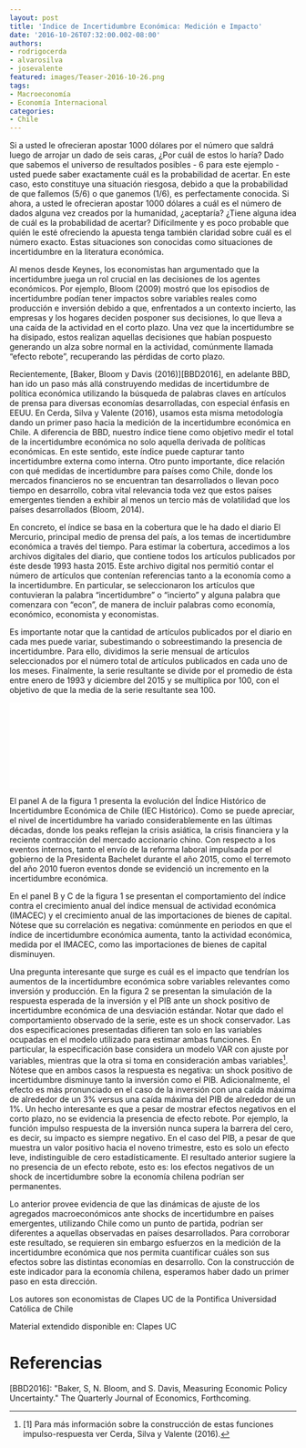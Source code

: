 ```yaml
---
layout: post
title: 'Indice de Incertidumbre Económica: Medición e Impacto'
date: '2016-10-26T07:32:00.002-08:00'
authors:
- rodrigocerda
- alvarosilva
- josevalente
featured: images/Teaser-2016-10-26.png
tags:
- Macroeconomía
- Economía Internacional
categories:
- Chile
---
```

Si a usted le ofrecieran apostar 1000 dólares por el número que saldrá luego de arrojar un dado de seis caras, ¿Por cuál de estos lo haría? Dado que sabemos el universo de resultados posibles - 6 para este ejemplo - usted puede saber exactamente cuál es la probabilidad de acertar. En este caso, esto constituye una situación riesgosa, debido a que la probabilidad de que fallemos (5/6) o que ganemos (1/6), es perfectamente conocida. Si ahora, a usted le ofrecieran apostar 1000 dólares a cuál es el número de dados alguna vez creados por la humanidad, ¿aceptaría? ¿Tiene alguna idea de cuál es la probabilidad de acertar? Difícilmente y es poco probable que quién le esté ofreciendo la apuesta tenga también claridad sobre cuál es el número exacto. Estas situaciones son conocidas como situaciones de incertidumbre en la literatura económica.

Al menos desde Keynes, los economistas han argumentado que la incertidumbre juega un rol crucial en las decisiones de los agentes económicos. Por ejemplo, Bloom (2009) mostró que los episodios de incertidumbre podían tener impactos sobre variables reales como producción e inversión debido a que, enfrentados a un contexto incierto, las empresas y los hogares deciden posponer sus decisiones, lo que lleva a una caída de la actividad en el corto plazo. Una vez que la incertidumbre se ha disipado, estos realizan aquellas decisiones que habían pospuesto generando un alza sobre normal en la actividad, comúnmente llamada “efecto rebote”, recuperando las pérdidas de corto plazo.

Recientemente, [Baker, Bloom y Davis (2016)][BBD2016], en adelante BBD, han ido un paso más allá construyendo medidas de incertidumbre de política económica utilizando la búsqueda de palabras claves en artículos de prensa para diversas economías desarrolladas, con especial énfasis en EEUU. En Cerda, Silva y Valente (2016), usamos esta misma metodología dando un primer paso hacia la medición de la incertidumbre económica en Chile. A diferencia de BBD, nuestro índice tiene como objetivo medir el total de la incertidumbre económica no solo aquella derivada de políticas económicas. En este sentido, este índice puede capturar tanto incertidumbre externa como interna. Otro punto importante, dice relación con qué medidas de incertidumbre para países como Chile, donde los mercados financieros no se encuentran tan desarrollados o llevan poco tiempo en desarrollo, cobra vital relevancia toda vez que estos países emergentes tienden a exhibir al menos un tercio más de volatilidad que los países desarrollados (Bloom, 2014).

En concreto, el índice se basa en la cobertura que le ha dado el diario El Mercurio, principal medio de prensa del país, a los temas de incertidumbre económica a través del tiempo. Para estimar la cobertura, accedimos a los archivos digitales del diario, que contiene todos los artículos publicados por éste desde 1993 hasta 2015. Este archivo digital nos permitió contar el número de artículos que contenían referencias tanto a la economía como a la incertidumbre. En particular, se seleccionaron los artículos que contuvieran la palabra “incertidumbre” o “incierto” y alguna palabra que comenzara con “econ”, de manera de incluir palabras como economía, económico, economista y economistas.

Es importante notar que la cantidad de artículos publicados por el diario en cada mes puede variar, subestimando o sobreestimando la presencia de incertidumbre. Para ello, dividimos la serie mensual de artículos seleccionados por el número total de artículos publicados en cada uno de los meses. Finalmente, la serie resultante se divide por el promedio de ésta entre enero de 1993 y diciembre del 2015 y se multiplica por 100, con el objetivo de que la media de la serie resultante sea 100.

<div class="frame-container">
<iframe frameborder="0" scrolling="no" src="//plot.ly/~faro/109.embed"></iframe>
</div>

El panel A de la figura 1 presenta la evolución del Índice Histórico de Incertidumbre Económica de Chile (IEC Histórico). Como se puede apreciar, el nivel de incertidumbre ha variado considerablemente en las últimas décadas, donde los peaks reflejan la crisis asiática, la crisis financiera y la reciente contracción del mercado accionario chino. Con respecto a los eventos internos, tanto el envío de la reforma laboral impulsada por el gobierno de la Presidenta Bachelet durante el año 2015, como el terremoto del año 2010 fueron eventos donde se evidenció un incremento en la incertidumbre económica.

En el panel B y C de la figura 1 se presentan el comportamiento del índice contra el crecimiento anual del índice mensual de actividad económica (IMACEC) y el crecimiento anual de las importaciones de bienes de capital. Nótese que su correlación es negativa: comúnmente en periodos en que el índice de incertidumbre económica aumenta, tanto la actividad económica, medida por el IMACEC, como las importaciones de bienes de capital disminuyen.

Una pregunta interesante que surge es cuál es el impacto que tendrían los aumentos de la incertidumbre económica sobre variables relevantes como inversión y producción. En la figura 2 se presentan la simulación de la respuesta esperada de la inversión y el PIB ante un shock positivo de incertidumbre económica de una desviación estándar. Notar que dado el comportamiento observado de la serie, este es un shock conservador. Las dos especificaciones presentadas difieren tan solo en las variables ocupadas en el modelo utilizado para estimar ambas funciones. En particular, la especificación base considera un modelo VAR con ajuste por variables, mientras que la otra si toma en consideración ambas variables[^1]. Nótese que en ambos casos la respuesta es negativa: un shock positivo de incertidumbre disminuye tanto la inversión como el PIB. Adicionalmente, el efecto es más pronunciado en el caso de la inversión con una caída máxima de alrededor de un 3% versus una caída máxima del PIB de alrededor de un 1%. Un hecho interesante es que a pesar de mostrar efectos negativos en el corto plazo, no se evidencia la presencia de efecto rebote. Por ejemplo, la función impulso respuesta de la inversión nunca supera la barrera del cero, es decir, su impacto es siempre negativo. En el caso del PIB, a pesar de que muestra un valor positivo hacia el noveno trimestre, esto es solo un efecto leve, indistinguible de cero estadísticamente. El resultado anterior sugiere la no presencia de un efecto rebote, esto es: los efectos negativos de un shock de incertidumbre sobre la economía chilena podrían ser permanentes.

Lo anterior provee evidencia de que las dinámicas de ajuste de los agregados macroeconómicos ante shocks de incertidumbre en países emergentes, utilizando Chile como un punto de partida, podrían ser diferentes a aquellas observadas en países desarrollados. Para corroborar este resultado, se requieren sin embargo esfuerzos en la medición de la incertidumbre económica que nos permita cuantificar cuáles son sus efectos sobre las distintas economías en desarrollo. Con la construcción de este indicador para la economía chilena, esperamos haber dado un primer paso en esta dirección.

Los autores son economistas de Clapes UC de la Pontifica Universidad Católica de Chile

Material extendido disponible en: Clapes UC

# Referencias



[BBD2016]: "Baker, S, N. Bloom, and S. Davis, Measuring Economic Policy Uncertainty." The Quarterly Journal of Economics, Forthcoming.

[^1]: [1] Para más información sobre la construcción de estas funciones impulso-respuesta ver Cerda, Silva y Valente (2016).
